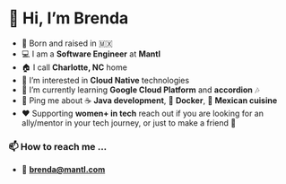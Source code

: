 # 👋 Hi, I’m Brenda
- 👶 Born and raised in 🇲🇽
- 💻 I am a **Software Engineer** at **Mantl**
- 🏠 I call **Charlotte, NC** home
- 👀 I’m interested in **Cloud Native** technologies
- 🌱 I’m currently learning **Google Cloud Platform** and **accordion** :notes:
- 💬 Ping me about ☕ **Java development**, 🐳 **Docker**, 🌮 **Mexican cuisine**
- :hearts: Supporting **women+ in tech** reach out if you are looking for an ally/mentor in your tech journey, or just to make a friend :two_women_holding_hands:

 ### 📫 How to reach me ...
 - :envelope_with_arrow: **brenda@mantl.com**

<!---
brenkeys/brenkeys is a ✨ special ✨ repository because its `README.md` (this file) appears on your GitHub profile.
You can click the Preview link to take a look at your changes.
--->

